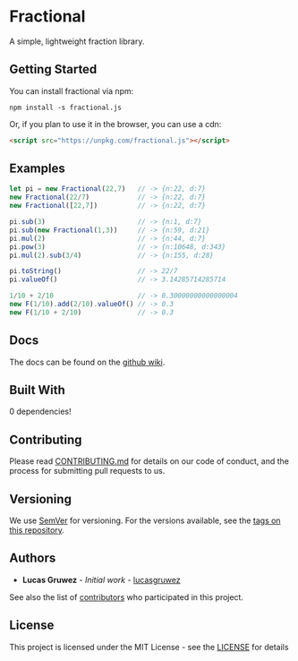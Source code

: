 # Fractional

A simple, lightweight fraction library.

## Getting Started

You can install fractional via npm:

```
npm install -s fractional.js
```

Or, if you plan to use it in the browser, you can use a cdn:

```html
<script src="https://unpkg.com/fractional.js"></script>
```

## Examples

```js
let pi = new Fractional(22,7)   // -> {n:22, d:7}
new Fractional(22/7)            // -> {n:22, d:7}
new Fractional([22,7])          // -> {n:22, d:7}

pi.sub(3)                       // -> {n:1, d:7}
pi.sub(new Fractional(1,3))     // -> {n:59, d:21}
pi.mul(2)                       // -> {n:44, d:7}
pi.pow(3)                       // -> {n:10648, d:343}
pi.mul(2).sub(3/4)              // -> {n:155, d:28}

pi.toString()                   // -> 22/7
pi.valueOf()                    // -> 3.14285714285714

1/10 + 2/10                     // -> 0.30000000000000004
new F(1/10).add(2/10).valueOf() // -> 0.3
new F(1/10 + 2/10)              // -> 0.3
```

## Docs

The docs can be found on the [github wiki](https://github.com/lucasgruwez/fractional.js/wiki).

## Built With

0 dependencies!

## Contributing

Please read [CONTRIBUTING.md](CONTRIBUTING.md) for details on our code of conduct, and the process for submitting pull requests to us.

## Versioning

We use [SemVer](http://semver.org/) for versioning. For the versions available, see the [tags on this repository](https://github.com/lucasgruwez/fractional.js/tags).

## Authors

* **Lucas Gruwez** - *Initial work* - [lucasgruwez](https://github.com/lucasgruwez)

See also the list of [contributors](https://github.com/lucasgruwez/fractional.js/contributors) who participated in this project.

## License

This project is licensed under the MIT License - see the [LICENSE](LICENSE) for details
